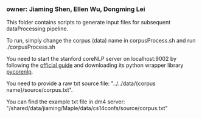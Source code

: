 ### owner: Jiaming Shen, Ellen Wu, Dongming Lei

This folder contains scripts to generate input files for subsequent dataProcessing pipeline.

To run, simply change the corpus (data) name in corpusProcess.sh and run ./corpusProcess.sh

You need to start the stanford coreNLP server on localhost:9002 by following the [official guide](https://stanfordnlp.github.io/CoreNLP/corenlp-server.html#getting-started) and downloading its python wrapper library [pycorenlp](https://github.com/smilli/py-corenlp). 

You need to provide a raw txt source file: "../../data/{corpus name}/source/corpus.txt".

You can find the example txt file in dm4 server: "/shared/data/jiaming/Maple/data/cs14confs/source/corpus.txt"




